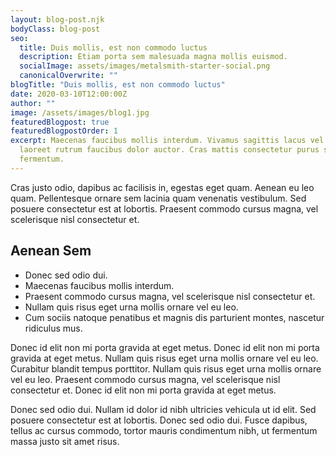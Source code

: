 ```yaml
---
layout: blog-post.njk
bodyClass: blog-post
seo:
  title: Duis mollis, est non commodo luctus
  description: Etiam porta sem malesuada magna mollis euismod.
  socialImage: assets/images/metalsmith-starter-social.png
  canonicalOverwrite: ""
blogTitle: "Duis mollis, est non commodo luctus"
date: 2020-03-10T12:00:00Z
author: ""
image: /assets/images/blog1.jpg
featuredBlogpost: true
featuredBlogpostOrder: 1
excerpt: Maecenas faucibus mollis interdum. Vivamus sagittis lacus vel augue
  laoreet rutrum faucibus dolor auctor. Cras mattis consectetur purus sit amet
  fermentum.
---
```

Cras justo odio, dapibus ac facilisis in, egestas eget quam. Aenean eu leo quam. Pellentesque ornare sem lacinia quam venenatis vestibulum. Sed posuere consectetur est at lobortis. Praesent commodo cursus magna, vel scelerisque nisl consectetur et.

## Aenean Sem

  - Donec sed odio dui. 
  - Maecenas faucibus mollis interdum. 
  - Praesent commodo cursus magna, vel scelerisque nisl consectetur et. 
  - Nullam quis risus eget urna mollis ornare vel eu leo. 
  - Cum sociis natoque penatibus et magnis dis parturient montes, nascetur ridiculus mus.

Donec id elit non mi porta gravida at eget metus. Donec id elit non mi porta gravida at eget metus. Nullam quis risus eget urna mollis ornare vel eu leo. Curabitur blandit tempus porttitor. Nullam quis risus eget urna mollis ornare vel eu leo. Praesent commodo cursus magna, vel scelerisque nisl consectetur et. Donec id elit non mi porta gravida at eget metus.

Donec sed odio dui. Nullam id dolor id nibh ultricies vehicula ut id elit. Sed posuere consectetur est at lobortis. Donec sed odio dui. Fusce dapibus, tellus ac cursus commodo, tortor mauris condimentum nibh, ut fermentum massa justo sit amet risus.